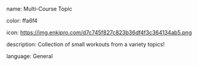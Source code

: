 name: Multi-Course Topic

color: ffa6f4

icon: https://img.enkipro.com/d7c745f827c823b36df4f3c364134ab5.png

description: Collection of small workouts from a variety topics!

language: General
